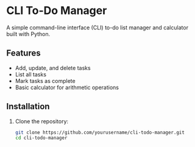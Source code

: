 # CLI To-Do Manager

A simple command-line interface (CLI) to-do list manager and calculator built with Python.

## Features
- Add, update, and delete tasks
- List all tasks
- Mark tasks as complete
- Basic calculator for arithmetic operations

## Installation
1. Clone the repository:
   ```sh
   git clone https://github.com/yourusername/cli-todo-manager.git
   cd cli-todo-manager

